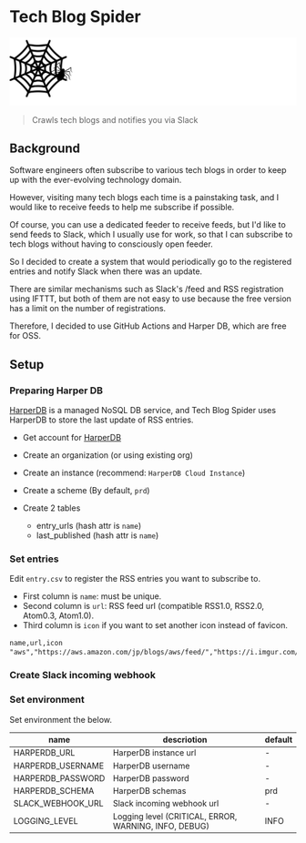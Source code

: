 # Tech Blog Spider

![logo](docs/images/logo.svg)

> Crawls tech blogs and notifies you via Slack

## Background

Software engineers often subscribe to various tech blogs in order to keep up with the ever-evolving technology domain.

However, visiting many tech blogs each time is a painstaking task, and I would like to receive feeds to help me subscribe if possible.

Of course, you can use a dedicated feeder to receive feeds, but I'd like to send feeds to Slack, which I usually use for work, so that I can subscribe to tech blogs without having to consciously open feeder.

So I decided to create a system that would periodically go to the registered entries and notify Slack when there was an update.

There are similar mechanisms such as Slack's /feed and RSS registration using IFTTT, but both of them are not easy to use because the free version has a limit on the number of registrations.

Therefore, I decided to use GitHub Actions and Harper DB, which are free for OSS.

## Setup

### Preparing Harper DB

[HarperDB](https://harperdb.io/) is a managed NoSQL DB service, and Tech Blog Spider uses HarperDB to store the last update of RSS entries.

- Get account for [HarperDB](https://studio.harperdb.io/sign-up)

- Create an organization (or using existing org)

- Create an instance (recommend: `HarperDB Cloud Instance`)

- Create a scheme (By default, `prd`)

- Create 2 tables
  - entry_urls (hash attr is `name`)
  - last_published (hash attr is `name`)

### Set entries

Edit `entry.csv` to register the RSS entries you want to subscribe to.

- First column is `name`: must be unique.
- Second column is `url`: RSS feed url (compatible RSS1.0, RSS2.0, Atom0.3, Atom1.0).
- Third column is `icon` if you want to set another icon instead of favicon.

```csv
name,url,icon
"aws","https://aws.amazon.com/jp/blogs/aws/feed/","https://i.imgur.com/Z5YLUiS.png"
```

### Create Slack incoming webhook



### Set environment

Set environment the below.

| name              | descriotion                                           | default | 
| ----------------- | ----------------------------------------------------- | ------- | 
| HARPERDB_URL      | HarperDB instance url                                 | -       | 
| HARPERDB_USERNAME | HarperDB username                                     | -       | 
| HARPERDB_PASSWORD | HarperDB password                                     | -       | 
| HARPERDB_SCHEMA   | HarperDB schemas                                      | prd     | 
| SLACK_WEBHOOK_URL | Slack incoming webhook url                            | -       | 
| LOGGING_LEVEL     | Logging level (CRITICAL, ERROR, WARNING, INFO, DEBUG) | INFO    | 